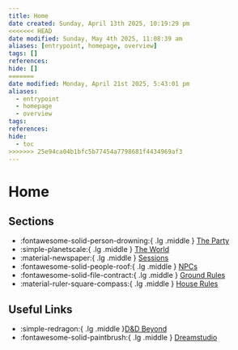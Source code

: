 ```yaml
---
title: Home
date created: Sunday, April 13th 2025, 10:19:29 pm
<<<<<<< HEAD
date modified: Sunday, May 4th 2025, 11:08:39 am
aliases: [entrypoint, homepage, overview]
tags: []
references: 
hide: []
=======
date modified: Monday, April 21st 2025, 5:43:01 pm
aliases:
  - entrypoint
  - homepage
  - overview
tags: 
references: 
hide:
  - toc
>>>>>>> 25e94ca04b1bfc5b77454a7798681f4434969af3
---
```


# Home

## Sections

- :fontawesome-solid-person-drowning:{ .lg .middle } [The Party](the-party/index.md)
- :simple-planetscale:{ .lg .middle } [The World](world/index.md)
- :material-newspaper:{ .lg .middle } [Sessions](blog/index.md)
- :fontawesome-solid-people-roof:{ .lg .middle } [NPCs](npcs/index.md)
- :fontawesome-solid-file-contract:{ .lg .middle } [Ground Rules](ground-rules.md)
- :material-ruler-square-compass:{ .lg .middle } [House Rules](house-rules.md)

## Useful Links

- :simple-redragon:{ .lg .middle }[D&D Beyond](https://www.dndbeyond.com/)
- :fontawesome-solid-paintbrush:{ .lg .middle } [Dreamstudio](https://dreamstudio.stability.ai/)

